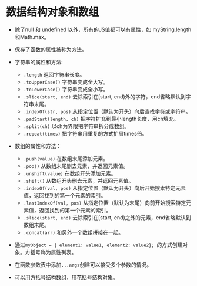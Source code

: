 # 数据结构对象和数组
* 除了null 和 undefined 以外，所有的JS值都可以有属性，如 myString.length和Math.max。
* 保存了函数的属性被称为方法。
* 字符串的属性和方法:
    * ```.length``` 返回字符串长度。
    * ```.toUpperCase()``` 字符串变成全大写。
    * ```.toLowerCase()``` 字符串变成全小写。
    * ```.slice(start, end)``` 去除索引在[start, end)外的字符，end省略默认到字符串末尾。
    * ```.indexOf(str, pos)``` 从指定位置（默认为开头）向后查找字符或字符串。
    * ```.padStart(length, ch)``` 把字符扩充到最小length长度，用ch填充。
    * ```.split(ch)``` 以ch为界限把字符串拆分成数组。
    * ```.repeat(times)``` 把字符串用重复的方式扩展times倍。  
* 数组的属性和方法：
    * ```.push(value)``` 在数组末尾添加元素。
    * ```.pop()``` 从数组末尾删去元素，并返回元素值。
    * ```.unshift(value)``` 在数组开头添加元素。
    * ```.shift()``` 从数组开头删去元素，并返回元素值。
    * ```.indexOf(val, pos)``` 从指定位置（默认为开头）向后开始搜索特定元素值，返回找到的第一个元素的索引。
    * ```.lastIndexOf(val, pos)``` 从指定位置（默认为末尾）向前开始搜索特定元素值，返回找到的第一个元素的索引。
    * ```.slice(start, end)``` 去除索引在[start, end)之外的元素，end省略默认到数组末尾。
    * ```.concat(arr)``` 和另外一个数组拼接在一起。

* 通过```myObject = { element1: value1, element2: value2}; ```的方式创建对象。方括号称为属性列表。
* 在函数参数表中添加```...args```创建可以接受多个参数的情况。
* 可以用方括号结构数组，用花括号结构对象。
